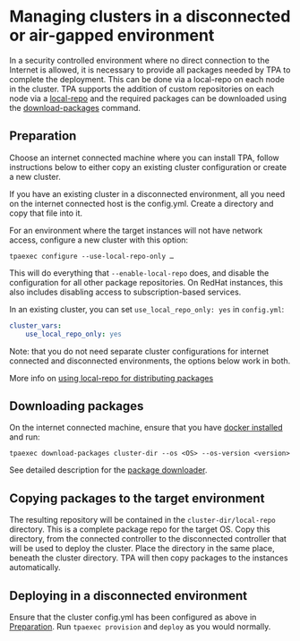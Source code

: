 # Managing clusters in a disconnected or air-gapped environment

In a security controlled environment where no direct connection to the
Internet is allowed, it is necessary to provide all packages needed by
TPA to complete the deployment. This can be done via a local-repo on
each node in the cluster. TPA supports the addition of custom
repositories on each node via a
[local-repo](local-repo.md) and the required packages can be downloaded
using the [download-packages](tpaexec-download-packages.md) command.

## Preparation

Choose an internet connected machine where you can install TPA,
follow instructions below to either copy an existing cluster
configuration or create a new cluster.

If you have an existing cluster in a disconnected environment, all you
need on the internet connected host is the config.yml. Create a
directory and copy that file into it.

For an environment where the target instances will not have network
access, configure a new cluster with this option:

    tpaexec configure --use-local-repo-only …

This will do everything that `--enable-local-repo` does, and disable the
configuration for all other package repositories. On RedHat instances,
this also includes disabling access to subscription-based services.

In an existing cluster, you can set `use_local_repo_only: yes` in
`config.yml`:

```yaml
cluster_vars:
    use_local_repo_only: yes
```

Note: that you do not need separate cluster configurations for internet
connected and disconnected environments, the options below work in both.

More info on [using local-repo for distributing packages](local-repo.md)

## Downloading packages

On the internet connected machine, ensure that you
have [docker installed](platform-docker.md) and run:

```shell
tpaexec download-packages cluster-dir --os <OS> --os-version <version>
```

See detailed description for
the [package downloader](tpaexec-download-packages.md).

## Copying packages to the target environment

The resulting repository will be contained in the
`cluster-dir/local-repo` directory. This is a complete package repo for
the target OS. Copy this directory, from the connected controller to the
disconnected controller that will be used to deploy the cluster. Place
the directory in the same place, beneath the cluster directory. TPA
will then copy packages to the instances automatically.

## Deploying in a disconnected environment

Ensure that the cluster config.yml has been configured as above in
[Preparation](#preparation). Run `tpaexec provision` and `deploy` as you
would normally.
